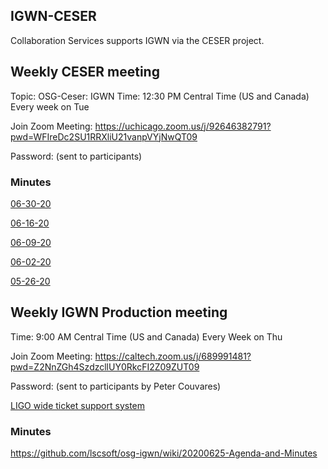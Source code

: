 ## IGWN-CESER

Collaboration Services supports IGWN via the CESER project.

## Weekly CESER meeting

Topic: OSG-Ceser: IGWN
Time: 12:30 PM Central Time (US and Canada)
       Every week on Tue
        
Join Zoom Meeting:
https://uchicago.zoom.us/j/92646382791?pwd=WFIreDc2SU1RRXliU21vanpVYjNwQT09

Password: (sent to participants)

### Minutes

[06-30-20](https://docs.google.com/document/d/146OP2zqQC7BB4SAmgLuv-TeYLTTesiPs_NfCttdwliA/edit#heading=h.e71plsjp8zi9)

[06-16-20](https://docs.google.com/document/d/146OP2zqQC7BB4SAmgLuv-TeYLTTesiPs_NfCttdwliA/edit#heading=h.ywncb1929hjo)

[06-09-20](https://docs.google.com/document/d/146OP2zqQC7BB4SAmgLuv-TeYLTTesiPs_NfCttdwliA/edit#heading=h.fbiua7tandh0)

[06-02-20](https://docs.google.com/document/d/146OP2zqQC7BB4SAmgLuv-TeYLTTesiPs_NfCttdwliA/edit#heading=h.jci44umlb0vv)

[05-26-20](https://docs.google.com/document/d/146OP2zqQC7BB4SAmgLuv-TeYLTTesiPs_NfCttdwliA/edit#heading=h.imaaz97de8zv)

## Weekly IGWN Production meeting

Time: 9:00 AM Central Time (US and Canada)
       Every Week on Thu
       
Join Zoom Meeting:
https://caltech.zoom.us/j/689991481?pwd=Z2NnZGh4SzdzcllUY0RkcFI2Z09ZUT09

Password: (sent to participants by Peter Couvares)

[LIGO wide ticket support system](https://github.com/lscsoft/osg-igwn/)

### Minutes

https://github.com/lscsoft/osg-igwn/wiki/20200625-Agenda-and-Minutes




